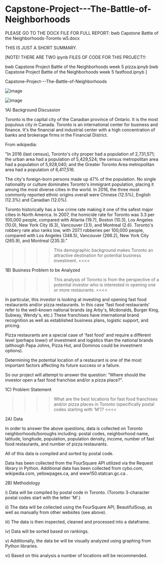 # Capstone-Project---The-Battle-of-Neighborhoods

PLEASE GO TO THE DOCX FILE FOR FULL REPORT:
bwb Capstone Battle of the Neighborhoods-Toronto w5.docx

THIS IS JUST A SHORT SUMMARY.

[NOTE! THERE ARE TWO ipynb FILES OF CODE FOR THIS PROJECT!!:

bwb Capstone Project Battle of the Neighborhoods week 5 pizza.ipnyb
bwb Capstone Project Battle of the Neighborhoods week 5 fastfood.ipnyb ]


Capstone-Project---The-Battle-of-Neighborhoods

![image](https://user-images.githubusercontent.com/78384555/120907112-04b91b00-c62d-11eb-90c9-5293eda7cbe9.png)

![image](https://user-images.githubusercontent.com/78384555/120907117-0d115600-c62d-11eb-8309-1e4f69f3d48e.png)

1A) Background Discussion

Toronto is the capital city of the Canadian province of Ontario. It is the most populous city in Canada. Toronto is an international center for business and finance. It's the financial and industrial center with a high concentration of banks and brokerage firms in the Financial District.

From wikipedia:

"In 2016 (last census), Toronto's city proper had a population of 2,731,571; the urban area had a population of 5,429,524; the census metropolitan area had a population of 5,928,040; and the Greater Toronto Area metropolitan area had a population of 6,417,516.

The city's foreign-born persons made up 47% of the population. No single nationality or culture dominates Toronto's immigrant population, placing it among the most diverse cities in the world. In 2016, the three most commonly reported ethnic origins overall were Chinese (12.5%), English (12.3%) and Canadian (12.0%).

Toronto historically has a low crime rate making it one of the safest major cities in North America. In 2007, the homicide rate for Toronto was 3.3 per 100,000 people, compared with Atlanta (19.7), Boston (10.3), Los Angeles (10.0), New York City (6.3), Vancouver (3.1), and Montreal (2.6). Toronto's robbery rate also ranks low, with 207.1 robberies per 100,000 people, compared with Los Angeles (348.5), Vancouver (266.2), New York City (265.9), and Montreal (235.3)."

>>>> This demographic background makes Toronto an attractive destination for potential business investment. <<<<

1B) Business Problem to be Analyzed

>>>> This analysis of Toronto is from the perspective of a potential investor who is interested in opening one or more restaurants. <<<<

In particular, this investor is looking at investing and opening fast food restaurants and/or pizza restaurants. In this case 'fast food restaurants' refer to the well-known national brands (eg Arby's, Mcdonalds, Burger King, Subway, Wendy's, etc.) These franchises have international brand recognition as well as established business plans, logistic support, and pricing. 

Pizza restaurants are a special case of 'fast food' and require a different level (perhaps lower) of investment and logistics than the national brands (although Papa Johns, Pizza Hut, and Dominos could be investment options).

Determining the potential location of a restaurant is one of the most important factors affecting its future success or a failure.

So our project will attempt to answer the question: “Where should the investor open a fast food franchise and/or a pizza place?”.

1C) Problem Statement

>>>> What are the best locations for fast food franchises and/or pizza places in Toronto (specifically postal codes starting with 'M')? <<<<


2A) Data

In order to answer the above questions, data is collected on Toronto neighborhoods/boroughs including: postal codes, neighborhood name, latitude, longitude, population, population density, income, number of fast food restaurants, and number of pizza restaurants.

All of this data is compiled and sorted by postal code.

Data has been collected from the FourSquare API utilized via the Request library in Python. Additional data has been collected from cybo.com, wikipedia.com, yellowpages.ca, and www150.statcan.gc.ca .

2B) Methodology

i) Data will be compiled by postal code in Toronto. (Toronto 3-character postal codes start with the letter 'M'.)

ii) The data will be collected using the FourSquare API, BeautifulSoup, as well as manually from other websites (see above).

iii) The data is then inspected, cleaned and processed into a dataframe.

iv) Data will be sorted based on rankings.

v) Additionally, the data be will be visually analyzed using graphing from Python libraries.

vi) Based on this analysis a number of locations will be recommended.



